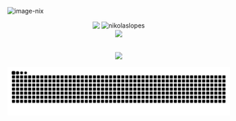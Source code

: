 <main> 
  
  ![image-nix](https://user-images.githubusercontent.com/70382532/138322189-2db8df52-9dcb-40a0-88a8-c365466bd33d.gif)

   <div align="center">
      <img height=160em align="center" src="https://github-readme-stats.vercel.app/api?username=nikolaslopes&count_private=true&show_icons=true&theme=algolia" />
      <img height=160em align="center" src="https://github-readme-streak-stats.herokuapp.com/?user=somekindofwallflower&theme=algolia" alt="nikolaslopes" />
   </div>
    
  <div align="center">
   <img height=160em align="center" src="https://github-readme-stats.vercel.app/api/top-langs/?username=nikolaslopes&layout=compact&theme=algolia&hide=html,css,c,svelte,python,shell" />
  </div>
     
  <br>
  <br>
   
  <div style="display: inline_block" align="center">
    <a href="https://skillicons.dev">
      <img src="https://skillicons.dev/icons?i=js,ts,html,css,docker,redux,jest,sass,styledcomponents,react,nextjs,nodejs,nestjs,tailwind" />
    </a>
  </div>
  
  ![snake animation](https://github.com/nikolaslopes/nikolaslopes/blob/output/github-contribution-grid-snake.svg)
</main>
